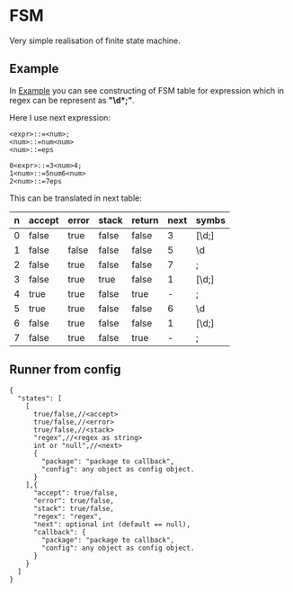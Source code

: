 # FSM

Very simple realisation of finite state machine.

## Example

In [Example](src/main/kotlin/com/github/insanusmokrassar/FSM/Example.kt) you can see constructing of FSM table for
expression which in regex can be represent as __"\d*;"__.

Here I use next expression:

```
<expr>::=<num>;
<num>::=num<num>
<num>::=eps

0<expr>::=3<num>4;
1<num>::=5num6<num>
2<num>::=7eps
```

This can be translated in next table:

| n | accept | error | stack | return | next | symbs |
|---|--------|-------|-------|--------|------|-------|
| 0 | false | true | false | false | 3 | \[\d;\] |
| 1 | false | false | false | false | 5 | \d |
| 2 | false | true | false | false | 7 | ; |
| 3 | false | true | true | false | 1 | \[\d;\] |
| 4 | true | true | false | true | - | ; |
| 5 | true | true | false | false | 6 | \d |
| 6 | false | true | false | false | 1 | \[\d;\] |
| 7 | false | true | false | true | - | ; |

## Runner from config

```JSmin
{
  "states": [
    [
      true/false,//<accept>
      true/false,//<error>
      true/false,//<stack>
      "regex",//<regex as string>
      int or "null",//<next>
      {
        "package": "package to callback",
        "config": any object as config object.
      }
    ],{
      "accept": true/false,
      "error": true/false,
      "stack": true/false,
      "regex": "regex",
      "next": optional int (default == null),
      "callback": {
        "package": "package to callback",
        "config": any object as config object.
      }
    }
  ]
}
```
